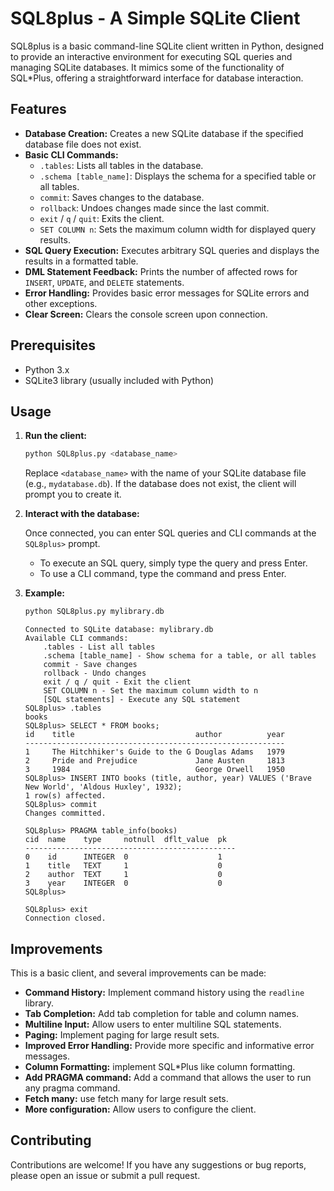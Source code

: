 # SQL8plus - A Simple SQLite Client

SQL8plus is a basic command-line SQLite client written in Python, designed to provide an interactive environment for executing SQL queries and managing SQLite databases. It mimics some of the functionality of SQL*Plus, offering a straightforward interface for database interaction.

## Features

* **Database Creation:** Creates a new SQLite database if the specified database file does not exist.
* **Basic CLI Commands:**
    * `.tables`: Lists all tables in the database.
    * `.schema [table_name]`: Displays the schema for a specified table or all tables.
    * `commit`: Saves changes to the database.
    * `rollback`: Undoes changes made since the last commit.
    * `exit` / `q` / `quit`: Exits the client.
    * `SET COLUMN n`: Sets the maximum column width for displayed query results.
* **SQL Query Execution:** Executes arbitrary SQL queries and displays the results in a formatted table.
* **DML Statement Feedback:** Prints the number of affected rows for `INSERT`, `UPDATE`, and `DELETE` statements.
* **Error Handling:** Provides basic error messages for SQLite errors and other exceptions.
* **Clear Screen:** Clears the console screen upon connection.

## Prerequisites

* Python 3.x
* SQLite3 library (usually included with Python)

## Usage

1.  **Run the client:**

    ```bash
    python SQL8plus.py <database_name>
    ```

    Replace `<database_name>` with the name of your SQLite database file (e.g., `mydatabase.db`). If the database does not exist, the client will prompt you to create it.

2.  **Interact with the database:**

    Once connected, you can enter SQL queries and CLI commands at the `SQL8plus>` prompt.

    * To execute an SQL query, simply type the query and press Enter.
    * To use a CLI command, type the command and press Enter.

3.  **Example:**

    ```bash
    python SQL8plus.py mylibrary.db
    ```

    ```
    Connected to SQLite database: mylibrary.db
    Available CLI commands:
        .tables - List all tables
        .schema [table_name] - Show schema for a table, or all tables
        commit - Save changes
        rollback - Undo changes
        exit / q / quit - Exit the client
        SET COLUMN n - Set the maximum column width to n
        [SQL statements] - Execute any SQL statement
    SQL8plus> .tables
    books
    SQL8plus> SELECT * FROM books;
    id    title                           author          year
    ----------------------------------------------------------
    1     The Hitchhiker's Guide to the G Douglas Adams   1979
    2     Pride and Prejudice             Jane Austen     1813
    3     1984                            George Orwell   1950
    SQL8plus> INSERT INTO books (title, author, year) VALUES ('Brave New World', 'Aldous Huxley', 1932);
    1 row(s) affected.
    SQL8plus> commit
    Changes committed.

    SQL8plus> PRAGMA table_info(books) 
    cid  name    type     notnull  dflt_value  pk  
    -----------------------------------------------
    0    id      INTEGER  0                    1   
    1    title   TEXT     1                    0   
    2    author  TEXT     1                    0   
    3    year    INTEGER  0                    0   
    SQL8plus>

    SQL8plus> exit
    Connection closed.
    ```

## Improvements

This is a basic client, and several improvements can be made:

* **Command History:** Implement command history using the `readline` library.
* **Tab Completion:** Add tab completion for table and column names.
* **Multiline Input:** Allow users to enter multiline SQL statements.
* **Paging:** Implement paging for large result sets.
* **Improved Error Handling:** Provide more specific and informative error messages.
* **Column Formatting:** implement SQL*Plus like column formatting.
* **Add PRAGMA command:** Add a command that allows the user to run any pragma command.
* **Fetch many:** use fetch many for large result sets.
* **More configuration:** Allow users to configure the client.

## Contributing

Contributions are welcome! If you have any suggestions or bug reports, please open an issue or submit a pull request.